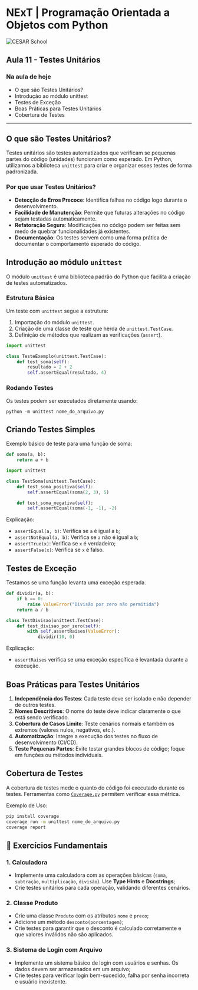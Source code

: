 # NExT | **Programação Orientada a Objetos** com Python

![CESAR School](/cesar_school.png)

## Aula 11 - Testes Unitários

### Na aula de hoje

- O que são Testes Unitários?
- Introdução ao módulo unittest
- Testes de Exceção
- Boas Práticas para Testes Unitários
- Cobertura de Testes

------------------

## O que são Testes Unitários?

Testes unitários são testes automatizados que verificam se pequenas partes do código (unidades) funcionam como esperado. Em Python, utilizamos a biblioteca `unittest` para criar e organizar esses testes de forma padronizada.

### Por que usar Testes Unitários?

- **Detecção de Erros Precoce**: Identifica falhas no código logo durante o desenvolvimento.
- **Facilidade de Manutenção**: Permite que futuras alterações no código sejam testadas automaticamente.
- **Refatoração Segura**: Modificações no código podem ser feitas sem medo de quebrar funcionalidades já existentes.
- **Documentação**: Os testes servem como uma forma prática de documentar o comportamento esperado do código.

## Introdução ao módulo `unittest`

O módulo `unittest` é uma biblioteca padrão do Python que facilita a criação de testes automatizados.

### Estrutura Básica

Um teste com `unittest` segue a estrutura:

1. Importação do módulo `unittest`.
2. Criação de uma classe de teste que herda de `unittest.TestCase`.
3. Definição de métodos que realizam as verificações (`assert`).

```python
import unittest

class TesteExemplo(unittest.TestCase):
    def test_soma(self):
        resultado = 2 + 2
        self.assertEqual(resultado, 4)
```

### Rodando Testes

Os testes podem ser executados diretamente usando:

`python -m unittest nome_do_arquivo.py`

## Criando Testes Simples

Exemplo básico de teste para uma função de soma:

```python
def soma(a, b):
    return a + b

import unittest

class TestSoma(unittest.TestCase):
    def test_soma_positiva(self):
        self.assertEqual(soma(2, 3), 5)

    def test_soma_negativa(self):
        self.assertEqual(soma(-1, -1), -2)
```

Explicação:

- `assertEqual(a, b)`: Verifica se `a` é igual a `b`;
- `assertNotEqual(a, b)`: Verifica se `a` não é igual a `b`;
- `assertTrue(x)`: Verifica se `x` é verdadeiro;
- `assertFalse(x)`: Verifica se `x` é falso.

## Testes de Exceção

Testamos se uma função levanta uma exceção esperada.

```python
def dividir(a, b):
    if b == 0:
        raise ValueError("Divisão por zero não permitida")
    return a / b

class TestDivisao(unittest.TestCase):
    def test_divisao_por_zero(self):
        with self.assertRaises(ValueError):
            dividir(10, 0)
```

Explicação:

- `assertRaises` verifica se uma exceção específica é levantada durante a execução.

## Boas Práticas para Testes Unitários

1. **Independência dos Testes**: Cada teste deve ser isolado e não depender de outros testes.
2. **Nomes Descritivos**: O nome do teste deve indicar claramente o que está sendo verificado.
3. **Cobertura de Casos Limite**: Teste cenários normais e também os extremos (valores nulos, negativos, etc.).
4. **Automatização**: Integre a execução dos testes no fluxo de desenvolvimento (CI/CD).
5. **Teste Pequenas Partes**: Evite testar grandes blocos de código; foque em funções ou métodos individuais.

## Cobertura de Testes

A cobertura de testes mede o quanto do código foi executado durante os testes. Ferramentas como [`Coverage.py`](https://coverage.readthedocs.io) permitem verificar essa métrica.

Exemplo de Uso:

```bash
pip install coverage
coverage run -m unittest nome_do_arquivo.py
coverage report
```

## 🧱 Exercícios Fundamentais

### 1. Calculadora

- Implemente uma calculadora com as operações básicas (`soma`, `subtração`, `multiplicação`, `divisão`). Use **Type Hints** e **Docstrings**;
- Crie testes unitários para cada operação, validando diferentes cenários.

### 2. Classe Produto

- Crie uma classe `Produto` com os atributos `nome` e `preco`;
- Adicione um método `desconto(porcentagem)`;
- Crie testes para garantir que o desconto é calculado corretamente e que valores inválidos não são aplicados.

### 3. Sistema de Login com Arquivo

- Implemente um sistema básico de login com usuários e senhas. Os dados devem ser armazenados em um arquivo;
- Crie testes para verificar login bem-sucedido, falha por senha incorreta e usuário inexistente.
